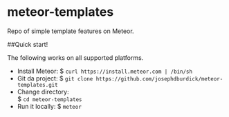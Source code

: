 meteor-templates
================

Repo of simple template features on Meteor.


##Quick start!

The following works on all supported platforms.

- Install Meteor:
  $ `curl https://install.meteor.com | /bin/sh`
- Git da project:
  $ `git clone https://github.com/josephdburdick/meteor-templates.git`
- Change directory:   
  $ `cd meteor-templates`
- Run it locally:
  $ `meteor`
